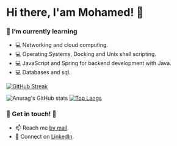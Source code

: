 # Hi there, I'am Mohamed! 👋

### 🌱 I’m currently learning

* 💻 Networking and cloud computing.
* 💻 Operating Systems, Docking and Unix shell scripting.
* 💻 JavaScript and Spring for backend development with Java.
* 💻 Databases and sql.

[![GitHub Streak](http://github-readme-streak-stats.herokuapp.com?user=Mohamedharate&theme=dark)](https://git.io/streak-stats)

![Anurag's GitHub stats](https://github-readme-stats.vercel.app/api?username=Mohamedharate&show_icons=true&theme=radical&count_private=true)
[![Top Langs](https://github-readme-stats.vercel.app/api/top-langs/?username=Mohamedharate&exclude_repo=github-readme-stats,anuraghazra.github.io)](https://github.com/anuraghazra/github-readme-stats)


<!--
**Mohamedharate/mohamedharate** is a ✨ _special_ ✨ repository because its `README.md` (this file) appears on your GitHub profile.

Here are some ideas to get you started:

- 🔭 I’m currently working on ...
- 
- 👯 I’m looking to collaborate on ...
- 🤔 I’m looking for help with ...
- 💬 Ask me about ...
- 📫 How to reach me: ...
- 😄 Pronouns: ...
- ⚡ Fun fact: ...
-->

### 👏 Get in touch! 👏
- 📫 Reach me [by mail][mail].
- 🤝 Connect on [LinkedIn][linkedin].


[linkedin]: https://www.linkedin.com/in/mohamedharate
[mail]: mailto:haratemo@gmail.com?subject=[GitHub]%20Source%20Han%20Sans
